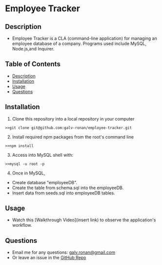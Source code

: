 # Employee Tracker

## Description
* Employee Tracker is a CLA (command-line application) for managing an employee database of a company. Programs used include MySQL, Node.js,and Inquirer.

## Table of Contents
* [Description](#description)
* [Installation](#installation)
* [Usage](#usage)
* [Questions](#questions)

## Installation
1. Clone this repository into a local repository in your computer
```
>>git clone git@github.com:galv-ronan/employee-tracker.git
```

2. Install required npm packages from the root's command line
```
>>npm install
```

3. Access into MySQL shell with:
```
>>mysql -u root -p
```

4. Once in MySQL,
* Create database "employeeDB".
* Create the table from schema.sql into the employeeDB.
* Insert data from seeds.sql into employeeDB tables.

## Usage
* Watch this [Walkthrough Video](insert link) to observe the application's workflow.

## Questions
* Email me for any questions: galv.ronan@gmail.com
* Or leave an issue in the [GitHub Repo](https://github.com/galv-ronan/employee-tracker.git)
